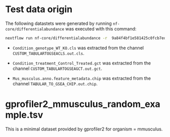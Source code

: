 # Test data origin

The following datastets were generated by running `nf-core/differentialabundance` was executed with this command:

```bash
nextflow run nf-core/differentialabundance -r  9a84f4bf1e581425c0fcb7edcec772998265eeb1  -profile docker,test_full --outdir results
```

- `Condition_genotype_WT_KO.cls` was extracted from the channel `CUSTOM_TABULARTOGSEACLS.out.cls`.

- `Condition_treatment_Control_Treated.gct` was extracted from the channel `CUSTOM_TABULARTOGSEAGCT.out.gct`.

- `Mus_musculus.anno.feature_metadata.chip` was extracted from the channel `TABULAR_TO_GSEA_CHIP.out.chip`.


# gprofiler2_mmusculus_random_example.tsv

This is a minimal dataset provided by gprofiler2 for organism = mmusculus.
